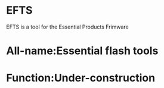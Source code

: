# EFTS
EFTS is a tool for the Essential Products Frimware

# All-name:Essential flash tools

# Function:Under-construction
